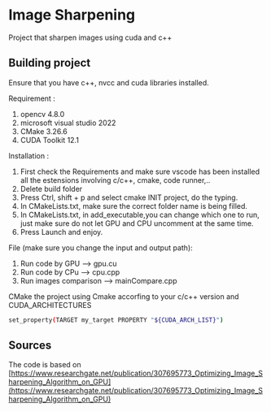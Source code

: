 # Image Sharpening

Project that sharpen images using cuda and c++



## Building project

Ensure that you have c++, nvcc and cuda libraries installed.

Requirement :
1. opencv 4.8.0
2. microsoft visual studio 2022
3. CMake 3.26.6
4. CUDA Toolkit 12.1

Installation :
1. First check the Requirements and make sure vscode has been installed all the estensions involving c/c++, cmake, code runner,..
2. Delete build folder
3. Press Ctrl, shift + p and select cmake INIT project, do the typing.
4. In CMakeLists.txt, make sure the correct folder name is being filled.
5. In CMakeLists.txt, in add_executable,you can change which one to run, just make sure do not let GPU and CPU uncomment at the same time.
6. Press Launch and enjoy. 


File (make sure you change the input and output path):
1. Run code by GPU --> gpu.cu
2. Run code by CPu --> cpu.cpp
3. Run images comparison --> mainCompare.cpp 

CMake the project using Cmake accorfing to your c/c++ version and CUDA_ARCHITECTURES

```bash
set_property(TARGET my_target PROPERTY "${CUDA_ARCH_LIST}")
```


## Sources
The code is based on 
[https://www.researchgate.net/publication/307695773_Optimizing_Image_Sharpening_Algorithm_on_GPU](https://www.researchgate.net/publication/307695773_Optimizing_Image_Sharpening_Algorithm_on_GPU)

